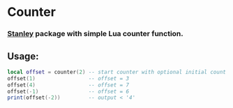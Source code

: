 # Counter
### [Stanley](https://github.com/Wolf2789/Stanley) package with simple Lua counter function.

## Usage:
```lua
local offset = counter(2) -- start counter with optional initial count = 2
offset(1)                 -- offset = 3
offset(4)                 -- offset = 7
offset(-1)                -- offset = 6
print(offset(-2))         -- output < '4'
```
